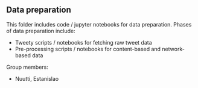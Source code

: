 ## Data preparation
This folder includes code / jupyter notebooks for data preparation. Phases of data preparation include:
* Tweety scripts / notebooks for fetching raw tweet data
* Pre-processing scripts / notebooks for content-based and network-based data

Group members: 
* Nuutti, Estanislao